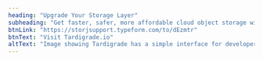 ```yaml
---
heading: "Upgrade Your Storage Layer"
subheading: "Get faster, safer, more affordable cloud object storage with no central point of failure. Tardigrade takes advantage of the Storj network’s speed and security, bringing decentralization to the masses"
btnLink: "https://storjsupport.typeform.com/to/dEzmtr"
btnText: "Visit Tardigrade.io"
altText: "Image showing Tardigrade has a simple interface for developers"
---
```

